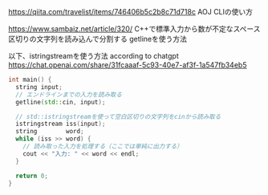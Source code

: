 https://qiita.com/travelist/items/746406b5c2b8c71d718c
AOJ CLIの使い方

https://www.sambaiz.net/article/320/
C++で標準入力から数が不定なスペース区切りの文字列を読み込んで分割する
getlineを使う方法

以下、istringstreamを使う方法
according to chatgpt
https://chat.openai.com/share/31fcaaaf-5c93-40e7-af3f-1a547fb34eb5
```cpp
int main() {
  string input;
  // エンドラインまでの入力を読み取る
  getline(std::cin, input);

  // std::istringstreamを使って空白区切りの文字列をcinから読み取る
  istringstream iss(input);
  string        word;
  while (iss >> word) {
    // 読み取った入力を処理する（ここでは単純に出力する）
    cout << "入力: " << word << endl;
  }

  return 0;
}
```
